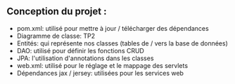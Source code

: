 Conception du projet :
---
- pom.xml: utilisé pour mettre à jour / télécharger des dépendances
- Diagramme de classe: TP2
- Entités: qui représente nos classes (tables de / vers la base de données)
- DAO: utilisé pour définir les fonctions CRUD
- JPA: l'utilisation d'annotations dans les classes
- web.xml: utilisé pour le réglage et le mappage des servlets
- Dépendances jax / jersey: utilisées pour les services web
